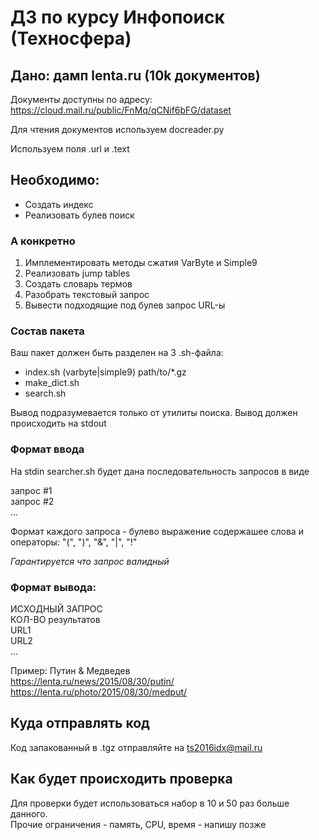# ДЗ по курсу Инфопоиск (Техносфера)

## Дано: дамп lenta.ru (10k документов)

Документы доступны по адресу: https://cloud.mail.ru/public/FnMq/qCNif6bFG/dataset

Для чтения документов используем docreader.py

Используем поля .url и .text


## Необходимо:
- Создать индекс
- Реализовать булев поиск

### А конкретно

1. Имплементировать методы сжатия VarByte и Simple9
2. Реализовать jump tables
3. Создать словарь термов
4. Разобрать текстовый запрос
5. Вывести подходящие под булев запрос URL-ы


### Состав пакета

Ваш пакет должен быть разделен на 3 .sh-файла:

- index.sh (varbyte|simple9) path/to/\*.gz
- make\_dict.sh
- search.sh


Вывод подразумевается только от утилиты поиска.
Вывод должен происходить на stdout

### Формат ввода

На stdin searcher.sh будет дана последовательность запросов в виде

запрос #1  
запрос #2  
...

Формат каждого запроса - булево выражение содержашее слова и операторы: "(", ")", "&", "|", "!"

*Гарантируется что запрос валидный*


### Формат вывода:
ИСХОДНЫЙ ЗАПРОС  
КОЛ-ВО результатов  
URL1  
URL2  
...

Пример:
Путин & Медведев  
https://lenta.ru/news/2015/08/30/putin/  
https://lenta.ru/photo/2015/08/30/medput/


## Куда отправлять код

Код запакованный в .tgz отправляйте на ts2016idx@mail.ru

## Как будет происходить проверка

Для проверки будет использоваться набор в 10 и 50 раз больше данного.  
Прочие ограничения - память, CPU, время - напишу позже
